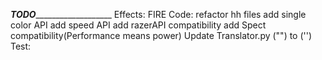 ___________________________________TODO______________________________________________________
Effects:
FIRE
Code:
refactor hh files
add single color API
add speed API
add razerAPI compatibility
add Spect compatibility(Performance means power)
Update Translator.py ("") to ('')
Test:
